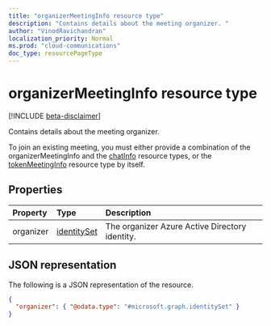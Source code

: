 ```yaml
---
title: "organizerMeetingInfo resource type"
description: "Contains details about the meeting organizer. "
author: "VinodRavichandran"
localization_priority: Normal
ms.prod: "cloud-communications"
doc_type: resourcePageType
---
```


# organizerMeetingInfo resource type

[!INCLUDE [beta-disclaimer](../../includes/beta-disclaimer.md)]

Contains details about the meeting organizer. 

To join an existing meeting, you must either provide a combination of the organizerMeetingInfo 
and the [chatInfo](./chatinfo.md) resource types, or the [tokenMeetingInfo](./tokenmeetinginfo.md) resource type by itself.

## Properties

| Property                     | Type                          | Description                                     |
| :--------------------------- | :---------------------------- | :-----------------------------------------------|
| organizer                    | [identitySet](identityset.md) | The organizer Azure Active Directory identity.  |

## JSON representation

The following is a JSON representation of the resource.

<!-- {
  "blockType": "resource",
  "optionalProperties": [

  ],
  "@odata.type": "microsoft.graph.organizerMeetingInfo"
}-->
```json
{
  "organizer": { "@odata.type": "#microsoft.graph.identitySet" }
}
```

<!-- uuid: 8fcb5dbc-d5aa-4681-8e31-b001d5168d79
2015-10-25 14:57:30 UTC -->
<!--
{
  "type": "#page.annotation",
  "description": "organizerMeetingInfo resource",
  "keywords": "",
  "section": "documentation",
  "tocPath": "",
  "suppressions": []
}
-->
